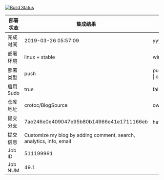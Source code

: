 [![Build Status](https://travis-ci.org/crotoc/BlogSource.svg?branch=master)](https://travis-ci.org/crotoc/BlogSource)

部署状态 | 集成结果 | 参考值
---|---|---
完成时间 | 2019-03-26 05:57:09 | yyyy-mm-dd hh:mm:ss
部署环境 | linux + stable | window \| linux + stable
部署类型 | push | push \| pull_request \| api \| cron
启用Sudo | true | false \| true
仓库地址 | crotoc/BlogSource | owner_name/repo_name
提交分支 | 7ae246e0e409047e95b80b14966e41e1711166eb | hash 16位
提交信息 | Customize my blog by adding comment, search, analytics, info, email |
Job ID   | 511199991 |
Job NUM  | 49.1 |
